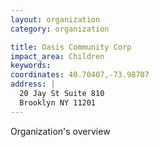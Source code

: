 ```yaml
---
layout: organization
category: organization

title: Oasis Community Corp
impact_area: Children
keywords: 
coordinates: 40.70407,-73.98707
address: |
  20 Jay St Suite 810
  Brooklyn NY 11201
---
```

Organization's overview
